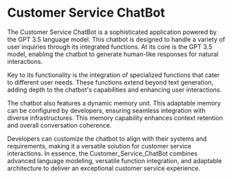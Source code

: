 # Customer Service ChatBot
The Customer Service ChatBot is a sophisticated application powered by the GPT 3.5 language model. This chatbot is designed to handle a variety of user inquiries through its integrated functions. At its core is the GPT 3.5 model, enabling the chatbot to generate human-like responses for natural interactions.

Key to its functionality is the integration of specialized functions that cater to different user needs. These functions extend beyond text generation, adding depth to the chatbot's capabilities and enhancing user interactions.

The chatbot also features a dynamic memory unit. This adaptable memory can be configured by developers, ensuring seamless integration with diverse infrastructures. This memory capability enhances context retention and overall conversation coherence.

Developers can customize the chatbot to align with their systems and requirements, making it a versatile solution for customer service interactions. In essence, the Customer_Service_ChatBot combines advanced language modeling, versatile function integration, and adaptable architecture to deliver an exceptional customer service experience.
